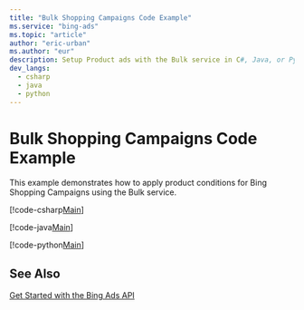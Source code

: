 ```yaml
---
title: "Bulk Shopping Campaigns Code Example"
ms.service: "bing-ads"
ms.topic: "article"
author: "eric-urban"
ms.author: "eur"
description: Setup Product ads with the Bulk service in C#, Java, or Python.
dev_langs:
  - csharp
  - java
  - python
---
```

# Bulk Shopping Campaigns Code Example
This example demonstrates how to apply product conditions for Bing Shopping Campaigns using the Bulk service.

[!code-csharp[Main](../../../BingAds-dotNet-SDK/examples/BingAdsExamples/BingAdsExamplesLibrary/v11/BulkShoppingCampaigns.cs)]

[!code-java[Main](../../../BingAds-Java-SDK/examples/BingAdsDesktopApp/src/main/java/com/microsoft/bingads/examples/v11/BulkShoppingCampaigns.java)]

[!code-python[Main](../../../BingAds-Python-SDK/examples/BingAdsPythonConsoleExamples/BingAdsPythonConsoleExamples/v11/bulk_shopping_campaigns.py)]

## See Also
[Get Started with the Bing Ads API](../guides/get-started.md)  
